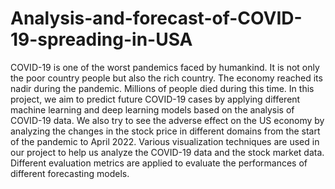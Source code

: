 # Analysis-and-forecast-of-COVID-19-spreading-in-USA
COVID-19 is one of the worst pandemics faced by humankind. It is not only the poor country people but also the rich country. The economy reached its nadir during the pandemic. Millions of people died during this time. In this project, we aim to predict future COVID-19 cases by applying different machine learning and deep learning models based on the analysis of COVID-19 data. We also try to see the adverse effect on the US economy by analyzing the changes in the stock price in different domains from the start of the pandemic to April 2022. Various visualization techniques are used in our project to help us analyze the COVID-19 data and the stock market data. Different evaluation metrics are applied to evaluate the performances of different forecasting models.
